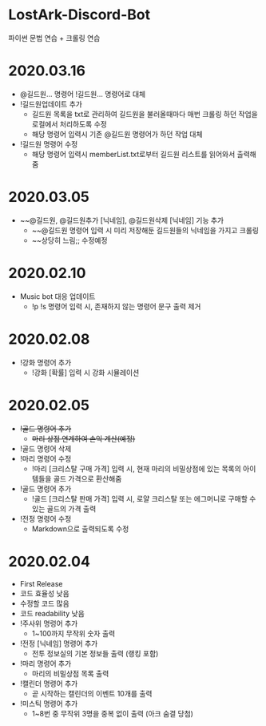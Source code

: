 # LostArk-Discord-Bot
파이썬 문법 연습 + 크롤링 연습
# 2020.03.16
 * @길드원... 명령어 !길드원... 명령어로 대체
 * !길드원업데이트 추가
    - 길드원 목록을 txt로 관리하여 길드원을 불러올때마다 매번 크롤링 하던 작업을 로컬에서 처리하도록 수정
    - 해당 명령어 입력시 기존 @길드원 명령어가 하던 작업 대체
 * !길드원 명령어 수정
    - 해당 명령어 입력시 memberList.txt로부터 길드원 리스트를 읽어와서 출력해줌
# 2020.03.05
 * ~~@길드원, @길드원추가 [닉네임], @길드원삭제 [닉네임] 기능 추가
    - ~~@길드원 명령어 입력 시 미리 저장해둔 길드원들의 닉네임을 가지고 크롤링
    - ~~상당히 느림;; 수정예정
# 2020.02.10
 * Music bot 대응 업데이트
    - !p !s 명령어 입력 시, 존재하지 않는 명령어 문구 출력 제거
# 2020.02.08
 * !강화 명령어 추가
    - !강화 [확률] 입력 시 강화 시뮬레이션
# 2020.02.05
 * ~~!골드 명령어 추가~~
    - ~~마리 상점 연계하여 손익 계산(예정)~~
 * !골드 명령어 삭제
 * !마리 명령어 수정
    - !마리 [크리스탈 구매 가격] 입력 시, 현재 마리의 비밀상점에 있는 목록의 아이템들을 골드 가격으로 환산해줌
 * !골드 명령어 추가
    - !골드 [크리스탈 판매 가격] 입력 시, 로얄 크리스탈 또는 에그머니로 구매할 수 있는 골드의 가격 출력
 * !전정 명령어 수정
    - Markdown으로 출력되도록 수정
# 2020.02.04
 * First Release
 * 코드 효율성 낮음
 * 수정할 코드 많음
 * 코드 readability 낮음
 * !주사위 명렁어 추가
    - 1~100까지 무작위 숫자 출력
 * !전정 [닉네임] 명령어 추가
    - 전투 정보실의 기본 정보들 출력 (랭킹 포함)
 * !마리 명령어 추가
    - 마리의 비밀상점 목록 출력
 * !캘린더 명령어 추가
    - 곧 시작하는 캘린더의 이벤트 10개를 출력
 * !미스틱 명령어 추가
    - 1~8번 중 무작위 3명을 중복 없이 출력 (아크 숨결 당첨)
